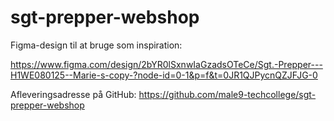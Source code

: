 # sgt-prepper-webshop

Figma-design til at bruge som inspiration:

https://www.figma.com/design/2bYR0lSxnwIaGzadsOTeCe/Sgt.-Prepper---H1WE080125--Marie-s-copy-?node-id=0-1&p=f&t=0JR1QJPycnQZJFJG-0

Afleveringsadresse på GitHub:
https://github.com/male9-techcollege/sgt-prepper-webshop
